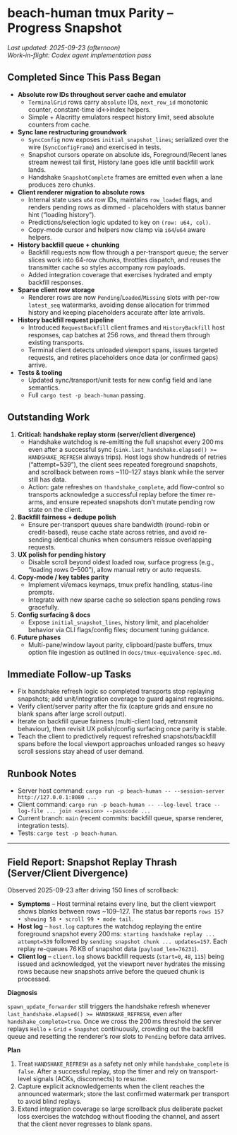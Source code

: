 # beach-human tmux Parity – Progress Snapshot

_Last updated: 2025-09-23 (afternoon)_  
_Work-in-flight: Codex agent implementation pass_

## Completed Since This Pass Began
- **Absolute row IDs throughout server cache and emulator**
  - `TerminalGrid` rows carry `absolute` IDs, `next_row_id` monotonic counter, constant-time id↔index helpers.
  - Simple + Alacritty emulators respect history limit, seed absolute counters from cache.
- **Sync lane restructuring groundwork**
  - `SyncConfig` now exposes `initial_snapshot_lines`; serialized over the wire (`SyncConfigFrame`) and exercised in tests.
  - Snapshot cursors operate on absolute ids, Foreground/Recent lanes stream newest tail first, History lane goes idle until backfill work lands.
  - Handshake `SnapshotComplete` frames are emitted even when a lane produces zero chunks.
- **Client renderer migration to absolute rows**
  - Internal state uses `u64` row IDs, maintains `row_loaded` flags, and renders pending rows as dimmed `·` placeholders with status banner hint (“loading history”).
  - Predictions/selection logic updated to key on `(row: u64, col)`.
  - Copy-mode cursor and helpers now clamp via `i64`/`u64` aware helpers.
- **History backfill queue + chunking**
  - Backfill requests now flow through a per-transport queue; the server slices work into 64-row chunks, throttles dispatch, and reuses the transmitter cache so styles accompany row payloads.
  - Added integration coverage that exercises hydrated and empty backfill responses.
- **Sparse client row storage**
  - Renderer rows are now `Pending`/`Loaded`/`Missing` slots with per-row `latest_seq` watermarks, avoiding dense allocation for trimmed history and keeping placeholders accurate after late arrivals.
- **History backfill request pipeline**
  - Introduced `RequestBackfill` client frames and `HistoryBackfill` host responses, cap batches at 256 rows, and thread them through existing transports.
  - Terminal client detects unloaded viewport spans, issues targeted requests, and retires placeholders once data (or confirmed gaps) arrive.
- **Tests & tooling**
  - Updated sync/transport/unit tests for new config field and lane semantics.
  - Full `cargo test -p beach-human` passing.

## Outstanding Work
1. **Critical: handshake replay storm (server/client divergence)**
   - Handshake watchdog is re-emitting the full snapshot every 200 ms even after a successful sync (`sink.last_handshake.elapsed() >= HANDSHAKE_REFRESH` always trips). Host logs show hundreds of retries (“attempt=539”), the client sees repeated foreground snapshots, and scrollback between rows ~110–127 stays blank while the server still has data.
   - Action: gate refreshes on `!handshake_complete`, add flow-control so transports acknowledge a successful replay before the timer re-arms, and ensure repeated snapshots don’t mutate pending row state on the client.
2. **Backfill fairness + dedupe polish**
   - Ensure per-transport queues share bandwidth (round-robin or credit-based), reuse cache state across retries, and avoid re-sending identical chunks when consumers reissue overlapping requests.
3. **UX polish for pending history**
   - Disable scroll beyond oldest loaded row, surface progress (e.g., “loading rows 0–500”), allow manual retry or auto requests.
4. **Copy-mode / key tables parity**
   - Implement vi/emacs keymaps, tmux prefix handling, status-line prompts.
   - Integrate with new sparse cache so selection spans pending rows gracefully.
5. **Config surfacing & docs**
   - Expose `initial_snapshot_lines`, history limit, and placeholder behavior via CLI flags/config files; document tuning guidance.
6. **Future phases**
   - Multi-pane/window layout parity, clipboard/paste buffers, tmux option file ingestion as outlined in `docs/tmux-equivalence-spec.md`.

## Immediate Follow-up Tasks
- Fix handshake refresh logic so completed transports stop replaying snapshots; add unit/integration coverage to guard against regressions.
- Verify client/server parity after the fix (capture grids and ensure no blank spans after large scroll output).
- Iterate on backfill queue fairness (multi-client load, retransmit behaviour), then revisit UX polish/config surfacing once parity is stable.
- Teach the client to predictively request refreshed snapshots/backfill spans before the local viewport approaches unloaded ranges so heavy scroll sessions stay ahead of user demand.

## Runbook Notes
- Server host command: `cargo run -p beach-human -- --session-server http://127.0.0.1:8080 ...`
- Client command: `cargo run -p beach-human -- --log-level trace --log-file ... join <session> --passcode ...`
- Current branch: `main` (recent commits: backfill queue, sparse renderer, integration tests).
- Tests: `cargo test -p beach-human`.

---

## Field Report: Snapshot Replay Thrash (Server/Client Divergence)
Observed 2025-09-23 after driving 150 lines of scrollback:

- **Symptoms** – Host terminal retains every line, but the client viewport shows blanks between rows ~109–127. The status bar reports `rows 157 • showing 58 • scroll 99 • mode tail`. 
- **Host log** – `host.log` captures the watchdog replaying the entire foreground snapshot every 200 ms: `starting handshake replay ... attempt=539` followed by `sending snapshot chunk ... updates=157`. Each replay re-queues 76 KB of snapshot data (`payload_len=76231`).
- **Client log** – `client.log` shows backfill requests (`start=0`, `48`, `115`) being issued and acknowledged, yet the viewport never hydrates the missing rows because new snapshots arrive before the queued chunk is processed.

**Diagnosis**

`spawn_update_forwarder` still triggers the handshake refresh whenever `last_handshake.elapsed() >= HANDSHAKE_REFRESH`, even after `handshake_complete=true`. Once we cross the 200 ms threshold the server replays `Hello` + `Grid` + `Snapshot` continuously, crowding out the backfill queue and resetting the renderer’s row slots to `Pending` before data arrives.

**Plan**
1. Treat `HANDSHAKE_REFRESH` as a safety net only while `handshake_complete` is `false`. After a successful replay, stop the timer and rely on transport-level signals (ACKs, disconnects) to resume.
2. Capture explicit acknowledgements when the client reaches the announced watermark; store the last confirmed watermark per transport to avoid blind replays.
3. Extend integration coverage so large scrollback plus deliberate packet loss exercises the watchdog without flooding the channel, and assert that the client never regresses to blank spans.
